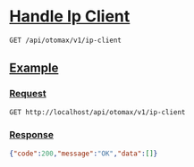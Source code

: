 # [Handle Ip Client]()

```bash
GET /api/otomax/v1/ip-client
```

## [Example]()

### [Request]()

```bash
GET http://localhost/api/otomax/v1/ip-client
```

### [Response]()

```json
{"code":200,"message":"OK","data":[]}
```